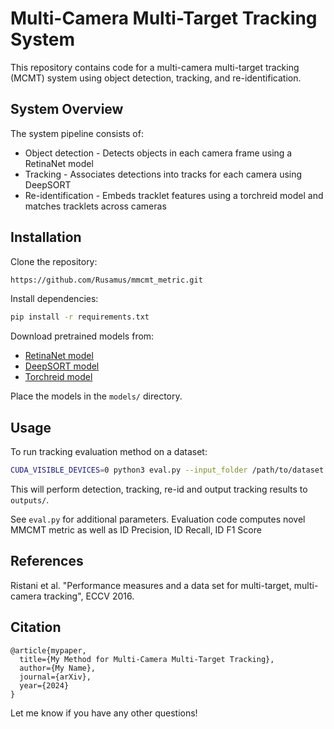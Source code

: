# Multi-Camera Multi-Target Tracking System

This repository contains code for a multi-camera multi-target tracking (MCMT) system using object detection, tracking, and re-identification.

## System Overview

The system pipeline consists of:

- Object detection - Detects objects in each camera frame using a RetinaNet model
- Tracking - Associates detections into tracks for each camera using DeepSORT 
- Re-identification - Embeds tracklet features using a torchreid model and matches tracklets across cameras

## Installation

Clone the repository:

```bash
https://github.com/Rusamus/mmcmt_metric.git
```

Install dependencies:

```bash 
pip install -r requirements.txt
```

Download pretrained models from:

- [RetinaNet model](https://example.com)
- [DeepSORT model](https://example.com)
- [Torchreid model](https://example.com) 

Place the models in the `models/` directory.

## Usage

To run tracking evaluation method on a dataset:

```bash
CUDA_VISIBLE_DEVICES=0 python3 eval.py --input_folder /path/to/dataset --mode retinanet_resnet50_fpn_v2 --embedder torchreid --global_reid_model_wts osnet_ibn_x1_0_msmt17_combineall_256x128_amsgrad_ep150_stp60_lr0.0015_b64_fb10_softmax_labelsmooth_flip_jitter --cls 1 2 3  
```

This will perform detection, tracking, re-id and output tracking results to `outputs/`.  

See `eval.py` for additional parameters.
Evaluation code computes novel MMCMT metric as well as ID Precision, ID Recall, ID F1 Score

## References

Ristani et al. "Performance measures and a data set for multi-target, multi-camera tracking", ECCV 2016.

## Citation

```
@article{mypaper,
  title={My Method for Multi-Camera Multi-Target Tracking}, 
  author={My Name},
  journal={arXiv},
  year={2024}
}
```

Let me know if you have any other questions!
